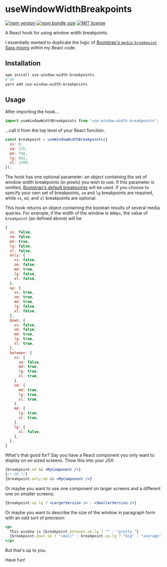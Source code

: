 # useWindowWidthBreakpoints

[![npm version](https://img.shields.io/npm/v/use-window-width-breakpoints.svg)](https://npmjs.org/package/use-window-width-breakpoints "View this package on npm")
[![npm bundle size](https://img.shields.io/bundlephobia/min/use-window-width-breakpoints)](https://npmjs.org/package/use-window-width-breakpoints "View this package on npm")
[![MIT license](https://img.shields.io/npm/l/use-window-width-breakpoints.svg)](/LICENSE.md)

A React hook for using window width breakpoints.

I essentially wanted to duplicate the logic of [Bootstrap's `media-breakpoint` Sass mixins](https://getbootstrap.com/docs/4.5/layout/overview/#responsive-breakpoints) within my React code.

## Installation

```sh
npm install use-window-width-breakpoints
# OR
yarn add use-window-width-breakpoints
```

## Usage

After importing the hook...

```js
import useWindowWidthBreakpoints from "use-window-width-breakpoints";
```

...call it from the top level of your React function.

```js
const breakpoint = useWindowWidthBreakpoints({
  xs: 0,
  sm: 576,
  md: 768,
  lg: 992,
  xl: 1200,
});
```

The hook has one optional parameter: an object containing the set of window width breakpoints (in pixels) you wish to use. If this parameter is omitted, [Bootstrap's default breakpoints](https://getbootstrap.com/docs/4.5/layout/overview/#containers) will be used. If you choose to specify your own set of breakpoints, `sm` and `lg` breakpoints are required, while `xs`, `md`, and `xl` breakpoints are optional.

This hook returns an object containing the boolean results of several media queries. For example, if the width of the window is `800px`, the value of `breakpoint` (as defined above) will be

```js
{
  xs: false,
  sm: false,
  md: true,
  lg: false,
  xl: false,
  only: {
    xs: false,
    sm: false,
    md: true,
    lg: false,
    xl: false,
  },
  up: {
    xs: true,
    sm: true,
    md: true,
    lg: false,
    xl: false,
  },
  down: {
    xs: false,
    sm: false,
    md: true,
    lg: true,
    xl: true,
  },
  between: {
    xs: {
      sm: false,
      md: true,
      lg: true,
      xl: true,
    },
    sm: {
      md: true,
      lg: true,
      xl: true,
    },
    md: {
      lg: true,
      xl: true,
    },
    lg: {
      xl: false,
    },
  },
}
```

What's that good for? Say you have a React component you only want to display on `md`-sized screens. Thow this into your JSX:

```jsx
{breakpoint.md && <MyComponent />}
{/* OR */}
{breakpoint.only.md && <MyComponent />}
```

Or maybe you want to use one component on larger screens and a different one on smaller screens:

```jsx
{breakpoint.up.lg ? <LargerVersion /> : <SmallerVersion />}
```

Or maybe you want to describe the size of the window in paragraph form with an odd sort of precision:

```jsx
<p>
  This window is {breakpoint.between.sm.lg ? "" : "pretty "}
  {breakpoint.down.sm ? "small" : breakpoint.up.lg ? "big" : "average"}.
</p>
```

But that's up to you.

Have fun!
